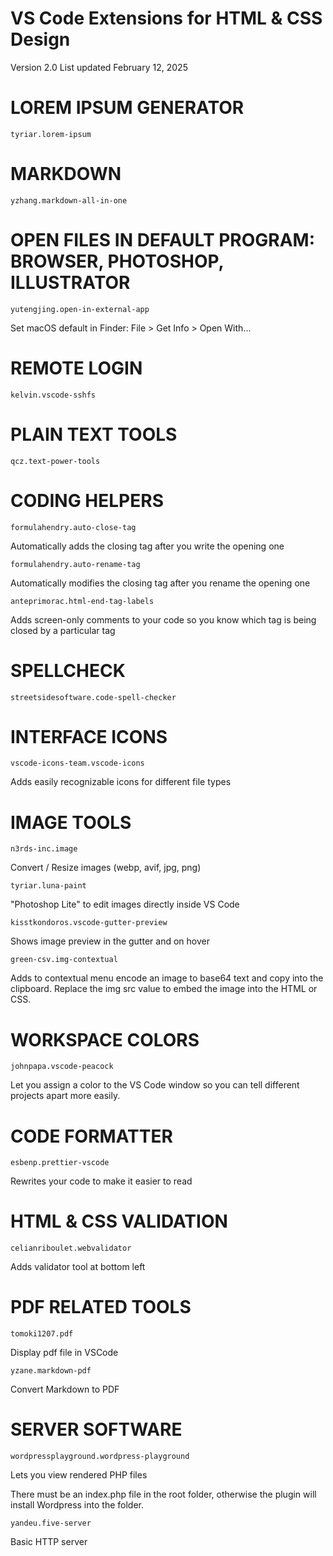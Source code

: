 # VS Code Extensions for HTML & CSS Design

Version 2.0 List updated February 12, 2025


#  LOREM IPSUM GENERATOR
    tyriar.lorem-ipsum


#  MARKDOWN
    yzhang.markdown-all-in-one


#  OPEN FILES IN DEFAULT PROGRAM: BROWSER, PHOTOSHOP, ILLUSTRATOR

    yutengjing.open-in-external-app

Set macOS default in Finder: File > Get Info > Open With...


#  REMOTE LOGIN

    kelvin.vscode-sshfs


#  PLAIN TEXT TOOLS

    qcz.text-power-tools


#  CODING HELPERS

    formulahendry.auto-close-tag

Automatically adds the closing tag after you write the opening one

    formulahendry.auto-rename-tag

Automatically modifies the closing tag after you rename the opening one

    anteprimorac.html-end-tag-labels

Adds screen-only comments to your code so you know which tag is being closed by a particular tag


#  SPELLCHECK

    streetsidesoftware.code-spell-checker


#  INTERFACE ICONS

    vscode-icons-team.vscode-icons

Adds easily recognizable icons for different file types



#  IMAGE TOOLS

    n3rds-inc.image

Convert / Resize images (webp, avif, jpg, png)

    tyriar.luna-paint

"Photoshop Lite" to edit images directly inside VS Code 

    kisstkondoros.vscode-gutter-preview

Shows image preview in the gutter and on hover

    green-csv.img-contextual
    
Adds to contextual menu encode an image to base64 text and copy into the clipboard. Replace the img src value to embed the image into the HTML or CSS.



#  WORKSPACE COLORS

    johnpapa.vscode-peacock

Let you assign a color to the VS Code window so you can tell different projects apart more easily.




#  CODE FORMATTER

    esbenp.prettier-vscode

Rewrites your code to make it easier to read


#  HTML & CSS VALIDATION

    celianriboulet.webvalidator

Adds validator tool at bottom left


#  PDF RELATED TOOLS

    tomoki1207.pdf

Display pdf file in VSCode

    yzane.markdown-pdf

Convert Markdown to PDF



#  SERVER SOFTWARE

    wordpressplayground.wordpress-playground

Lets you view rendered PHP files

There must be an index.php file in the root folder, otherwise the plugin will install Wordpress into the folder.

    yandeu.five-server

Basic HTTP server